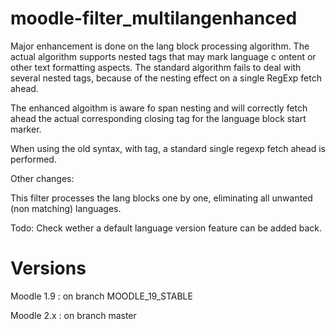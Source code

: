 moodle-filter_multilangenhanced
===============================

Major enhancement is done on the lang block processing algorithm. The actual algorithm
supports nested <span> tags that may mark language c ontent or other text formatting
aspects. The standard algorithm fails to deal with several nested <span></span> tags, 
because of the nesting effect on a single RegExp fetch ahead.

The enhanced algoithm is aware fo span nesting and will correctly fetch ahead the 
actual corresponding closing </span> tag for the language block start marker.

When using the old syntax, with <lang> tag, a standard single regexp fetch ahead is performed.

Other changes:

This filter processes the lang blocks one by one, eliminating all unwanted (non matching)
languages. 

Todo: 
Check wether a default language version feature can be added back.  

Versions
========

Moodle 1.9 : on branch MOODLE_19_STABLE

Moodle 2.x : on branch master